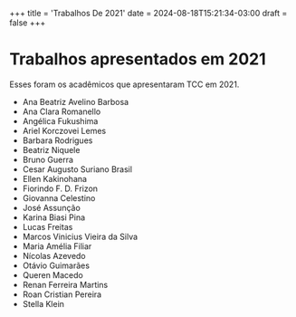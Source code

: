 +++
title = 'Trabalhos De 2021'
date = 2024-08-18T15:21:34-03:00
draft = false
+++

# Trabalhos apresentados em 2021

Esses foram os acadêmicos que apresentaram TCC em 2021.

* Ana Beatriz Avelino Barbosa
* Ana Clara Romanello
* Angélica Fukushima
* Ariel Korczovei Lemes
* Barbara Rodrigues
* Beatriz Niquele
* Bruno Guerra
* Cesar Augusto Suriano Brasil
* Ellen Kakinohana
* Fiorindo F. D. Frizon
* Giovanna Celestino
* José Assunção
* Karina Biasi Pina
* Lucas Freitas
* Marcos Vinicius Vieira da Silva
* Maria Amélia Filiar
* Nícolas Azevedo
* Otávio Guimarães
* Queren Macedo
* Renan Ferreira Martins
* Roan Cristian Pereira
* Stella Klein